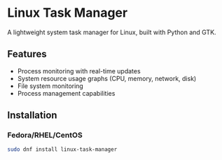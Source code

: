 # Linux Task Manager

A lightweight system task manager for Linux, built with Python and GTK.

## Features

- Process monitoring with real-time updates
- System resource usage graphs (CPU, memory, network, disk)
- File system monitoring
- Process management capabilities

## Installation

### Fedora/RHEL/CentOS

```bash
sudo dnf install linux-task-manager